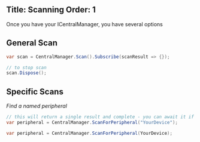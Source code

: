 Title: Scanning
Order: 1
---

Once you have your ICentralManager, you have several options

## General Scan

```csharp
var scan = CentralManager.Scan().Subscribe(scanResult => {});

// to stop scan 
scan.Dispose();

```

## Specific Scans

_Find a named peripheral_

```csharp
// this will return a single result and complete - you can await it if you want
var peripheral = CentralManager.ScanForPeripheral("YourDevice");

var peripheral = CentralManager.ScanForPeripheral(YourDevice);
```